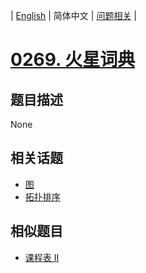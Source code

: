 
| [English](README_EN.md) | 简体中文 | [问题相关](QUESTION.md) |
# [0269. 火星词典](https://leetcode-cn.com/problems/alien-dictionary/)
## 题目描述
None
## 相关话题
- [图](https://leetcode-cn.com/tag/graph)
- [拓扑排序](https://leetcode-cn.com/tag/topological-sort)
## 相似题目
- [课程表 II](../0210/README.md)

